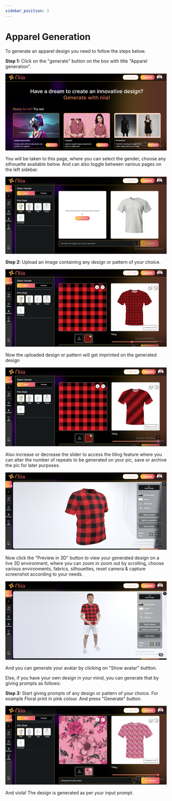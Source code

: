 ```yaml
---
sidebar_position: 3
---
```


# Apparel Generation

To generate an apparel design you need to follow the steps below.

**Step 1:** Click on the "generate" button on the box with title "Apparel generation".

![niia_features_page](../static/img/feature_types.PNG)

You will be taken to this page, where you can select the gender, choose any silhouette available below. And can also toggle between various pages on the left sidebar.

![apparel_gen_page](../static/img/apparel_gen_page.PNG)

**Step 2:** Upload an image containing any design or pattern of your choice.

![upload_image](../static/img/upload_image.PNG)

Now the uploaded design or pattern will get imprinted on the generated design

![tiling](../static/img/tiling.PNG)

Also increase or decrease the slider to access the tiling feature where you can alter the number of repeats to be generated on your pic, save or archive the pic for later purposes.

![preview](../static/img/preview.PNG)

Now click the "Preview in 3D" button to view your generated design on a live 3D environment, where you can zoom in zoom out by scrolling, choose various environments, fabrics, silhouettes, reset camera & capture screenshot according to your needs.

![avatar](../static/img/avatar.PNG)

And you can generate your avatar by clicking on "Show avatar" buttton.

Else, if you have your own design in your mind, you can generate that by giving prompts as follows:

**Step 3:** Start giving prompts of any design or pattern of your choice. For example Floral print in pink colour. And press "Generate" button.

![prompt](../static/img/prompt.PNG)

And viola! The design is generated as per your input prompt.
